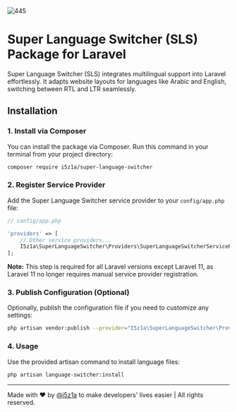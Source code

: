![445](https://github.com/i5z1a/super-language-switcher/assets/169618095/405166e5-de98-4745-9600-8bc1b9bf5d73)

# Super Language Switcher (SLS) Package for Laravel

Super Language Switcher (SLS) integrates multilingual support into Laravel effortlessly. It adapts website layouts for languages like Arabic and English, switching between RTL and LTR seamlessly.

## Installation

### 1. Install via Composer

You can install the package via Composer. Run this command in your terminal from your project directory:

```bash
composer require i5z1a/super-language-switcher
```

### 2. Register Service Provider

Add the Super Language Switcher service provider to your `config/app.php` file:

```php
// config/app.php

'providers' => [
    // Other service providers...
    I5z1a\SuperLanguageSwitcher\Providers\SuperLanguageSwitcherServiceProvider::class,
];
```

**Note:** This step is required for all Laravel versions except Laravel 11, as Laravel 11 no longer requires manual service provider registration.

### 3. Publish Configuration (Optional)

Optionally, publish the configuration file if you need to customize any settings:

```bash
php artisan vendor:publish --provider="I5z1a\SuperLanguageSwitcher\Providers\SuperLanguageSwitcherServiceProvider"
```

### 4. Usage

Use the provided artisan command to install language files:

```bash
php artisan language-switcher:install
```

---

Made with ❤ by <a href="https://github.com/i5z1a/">@i5z1a</a> to make developers' lives easier | All rights reserved.
